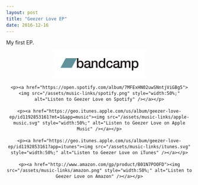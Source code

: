 ```yaml
---
layout: post
title: "Geezer Love EP"
date: 2016-12-16
---
```

My first EP.

<div style="text-align:center;">
    <p><a href="https://spencertweedy.bandcamp.com/album/geezer-love"><img src="/assets/music-links/bandcamp.png" style="width:50%;" alt="Listen to Geezer Love on Bandcamp" /></a></p>

    <p><a href="https://open.spotify.com/album/7MFExHN02uwSNntjViGBg5"><img src="/assets/music-links/spotify.png" style="width:50%;" alt="Listen to Geezer Love on Spotify" /></a></p>

    <p><a href="https://geo.itunes.apple.com/us/album/geezer-love-ep/id1192853161?mt=1&app=music"><img src="/assets/music-links/apple-music.svg" style="width:50%;" alt="Listen to Geezer Love on Apple Music" /></a></p>

    <p><a href="https://geo.itunes.apple.com/us/album/geezer-love-ep/id1192853161?app=itunes"><img src="/assets/music-links/itunes.svg" style="width:50%;" alt="Listen to Geezer Love on iTunes" /></a></p>

    <p><a href="http://www.amazon.com/gp/product/B01N7POOFD"><img src="/assets/music-links/amazon.png" style="width:50%;" alt="Listen to Geezer Love on Amazon" /></a></p>
</div>